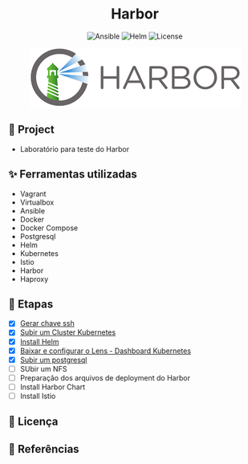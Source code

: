<h1 align="center">Harbor</h1>

<p align="center">
  <img alt="Ansible" src="https://img.shields.io/static/v1?label=K8S&message=Ansible&color=8257E5&labelColor=000000"  />
  <img alt="Helm" src="https://img.shields.io/static/v1?label=helm&message=Harbor&color=8257E5&labelColor=000000"  />
  <img alt="License" src="https://img.shields.io/static/v1?label=license&message=MIT&color=49AA26&labelColor=000000">
</p>

<p align="center">
  <img alt="k8s" src="images/harbor.png">
</p>

## 🌱 Project

- Laboratório para teste do Harbor

## ✨ Ferramentas utilizadas

- Vagrant
- Virtualbox
- Ansible
- Docker
- Docker Compose
- Postgresql
- Helm
- Kubernetes
- Istio
- Harbor
- Haproxy

## 🚀 Etapas

- [x] [Gerar chave ssh](./k8s/keys/README.md)
- [x] [Subir um Cluster Kubernetes](./k8s/Readme.md)
- [x] [Install Helm](./helm/Readme.md)
- [x] [Baixar e configurar o Lens - Dashboard Kubernetes](./k8s/lens/lens.md)
- [x] [Subir um postgresql](./database/Readme.md) 
- [ ] SUbir um NFS
- [ ] Preparação dos arquivos de deployment do Harbor
- [ ] Install Harbor Chart
- [ ] Install Istio

## 📄 Licença

## 🙇 Referências